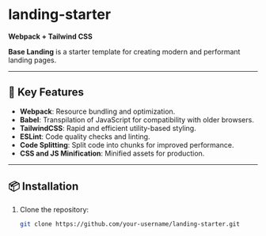 # landing-starter  
**Webpack + Tailwind CSS**

**Base Landing** is a starter template for creating modern and performant landing pages.

---

## 🚀 Key Features

- **Webpack**: Resource bundling and optimization.
- **Babel**: Transpilation of JavaScript for compatibility with older browsers.
- **TailwindCSS**: Rapid and efficient utility-based styling.
- **ESLint**: Code quality checks and linting.
- **Code Splitting**: Split code into chunks for improved performance.
- **CSS and JS Minification**: Minified assets for production.

---

## 📦 Installation

1. Clone the repository:
   ```bash
   git clone https://github.com/your-username/landing-starter.git
